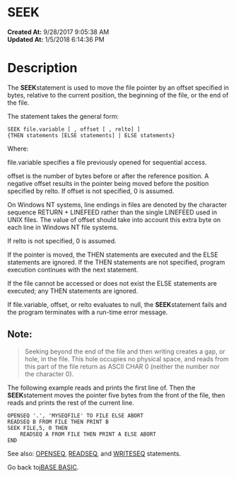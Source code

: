 # SEEK

**Created At:** 9/28/2017 9:05:38 AM  
**Updated At:** 1/5/2018 6:14:36 PM  


# Description

The **SEEK**statement is used to move the file pointer by an offset specified in bytes, relative to the current position, the beginning of the file, or the end of the file.

The statement takes the general form:

```
SEEK file.variable [ , offset [ , relto] ] 
{THEN statements [ELSE statements] | ELSE statements}
```

Where:

file.variable specifies a file previously opened for sequential access.

offset is the number of bytes before or after the reference position. A negative offset results in the pointer being moved before the position specified by relto. If offset is not specified, 0 is assumed.

On Windows NT systems, line endings in files are denoted by the character sequence RETURN + LINEFEED rather than the single LINEFEED used in UNIX files. The value of offset should take into account this extra byte on each line in Windows NT file systems.

If relto is not specified, 0 is assumed.

If the pointer is moved, the THEN statements are executed and the ELSE statements are ignored. If the THEN statements are not specified, program execution continues with the next statement.

If the file cannot be accessed or does not exist the ELSE statements are executed; any THEN statements are ignored.

If file.variable, offset, or relto evaluates to null, the **SEEK**statement fails and the program terminates with a run-time error message.

## Note: 


> Seeking beyond the end of the file and then writing creates a gap, or hole, in the file. This hole occupies no physical space, and reads from this part of the file return as ASCII CHAR 0 (neither the number nor the character 0).


The following example reads and prints the first line of. Then the **SEEK**statement moves the pointer five bytes from the front of the file, then reads and prints the rest of the current line.

```
OPENSEQ '.', 'MYSEQFILE' TO FILE ELSE ABORT
READSEQ B FROM FILE THEN PRINT B
SEEK FILE,5, 0 THEN
    READSEQ A FROM FILE THEN PRINT A ELSE ABORT
END
```



See also: [OPENSEQ](277543-openseq), [READSEQ](278773-readseq), and [WRITESEQ](279570-writeseq) statements.

Go back to[jBASE BASIC](263498-jbase-basic).
